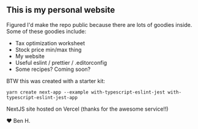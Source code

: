 ## This is my personal website

Figured I'd make the repo public because there are lots of goodies inside. Some of these goodies include:

* Tax optimization worksheet
* Stock price min/max thing
* My website
* Useful eslint / prettier / .editorconfig 
* Some recipes? Coming soon?

BTW this was created with a starter kit:

```
yarn create next-app --example with-typescript-eslint-jest with-typescript-eslint-jest-app
```

NextJS site hosted on Vercel (thanks for the awesome service!!)

❤️ Ben H.